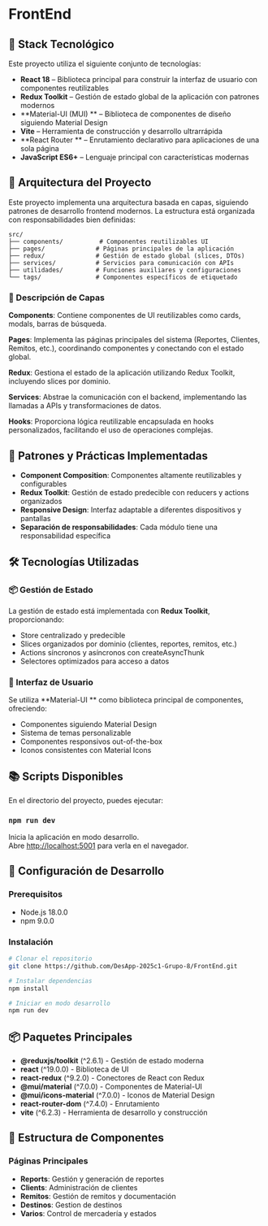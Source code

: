 # FrontEnd

## 🚀 Stack Tecnológico

Este proyecto utiliza el siguiente conjunto de tecnologías:

- **React 18** – Biblioteca principal para construir la interfaz de usuario con componentes reutilizables
- **Redux Toolkit** – Gestión de estado global de la aplicación con patrones modernos
- **Material-UI (MUI) ** – Biblioteca de componentes de diseño siguiendo Material Design
- **Vite** – Herramienta de construcción y desarrollo ultrarrápida
- **React Router ** – Enrutamiento declarativo para aplicaciones de una sola página
- **JavaScript ES6+** – Lenguaje principal con características modernas


## 🧱 Arquitectura del Proyecto

Este proyecto implementa una arquitectura basada en capas, siguiendo patrones de desarrollo frontend modernos. La estructura está organizada con responsabilidades bien definidas:

```
src/
├── components/          # Componentes reutilizables UI
├── pages/              # Páginas principales de la aplicación  
├── redux/              # Gestión de estado global (slices, DTOs)
├── services/           # Servicios para comunicación con APIs
├── utilidades/         # Funciones auxiliares y configuraciones
└── tags/               # Componentes específicos de etiquetado
```

### 📁 Descripción de Capas

**Components**: Contiene componentes de UI reutilizables como cards, modals, barras de búsqueda. 

**Pages**: Implementa las páginas principales del sistema (Reportes, Clientes, Remitos, etc.), coordinando componentes y conectando con el estado global.

**Redux**: Gestiona el estado de la aplicación utilizando Redux Toolkit, incluyendo slices por dominio.

**Services**: Abstrae la comunicación con el backend, implementando las llamadas a APIs y transformaciones de datos.

**Hooks**: Proporciona lógica reutilizable encapsulada en hooks personalizados, facilitando el uso de operaciones complejas.


## 🧩 Patrones y Prácticas Implementadas

- **Component Composition**: Componentes altamente reutilizables y configurables
- **Redux Toolkit**: Gestión de estado predecible con reducers y actions organizados
- **Responsive Design**: Interfaz adaptable a diferentes dispositivos y pantallas
- **Separación de responsabilidades**: Cada módulo tiene una responsabilidad específica

## 🛠️ Tecnologías Utilizadas

### 📦 Gestión de Estado
La gestión de estado está implementada con **Redux Toolkit**, proporcionando:
- Store centralizado y predecible
- Slices organizados por dominio (clientes, reportes, remitos, etc.)
- Actions síncronos y asíncronos con createAsyncThunk
- Selectores optimizados para acceso a datos

### 🎨 Interfaz de Usuario
Se utiliza **Material-UI ** como biblioteca principal de componentes, ofreciendo:
- Componentes siguiendo Material Design
- Sistema de temas personalizable
- Componentes responsivos out-of-the-box
- Iconos consistentes con Material Icons


## 📚 Scripts Disponibles

En el directorio del proyecto, puedes ejecutar:

### `npm run dev`
Inicia la aplicación en modo desarrollo.\
Abre [http://localhost:5001](http://localhost:5001) para verla en el navegador.



## 🚦 Configuración de Desarrollo

### Prerequisitos
- Node.js 18.0.0 
- npm 9.0.0 

### Instalación
```bash
# Clonar el repositorio
git clone https://github.com/DesApp-2025c1-Grupo-8/FrontEnd.git

# Instalar dependencias
npm install

# Iniciar en modo desarrollo
npm run dev
```

## 📦 Paquetes Principales

- **@reduxjs/toolkit** (^2.6.1) - Gestión de estado moderna
- **react** (^19.0.0) - Biblioteca de UI
- **react-redux** (^9.2.0) - Conectores de React con Redux
- **@mui/material** (^7.0.0) - Componentes de Material-UI
- **@mui/icons-material** (^7.0.0) - Iconos de Material Design
- **react-router-dom** (^7.4.0) - Enrutamiento
- **vite** (^6.2.3) - Herramienta de desarrollo y construcción

## 🎨 Estructura de Componentes


### Páginas Principales
- **Reports**: Gestión y generación de reportes
- **Clients**: Administración de clientes
- **Remitos**: Gestión de remitos y documentación
- **Destinos**: Gestion de destinos
- **Varios**: Control de mercadería y estados
